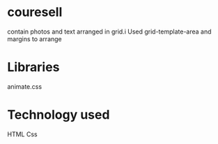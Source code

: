 # couresell
contain photos and text arranged in grid.i Used grid-template-area and margins to arrange
# Libraries 
animate.css
# Technology used
HTML
Css


